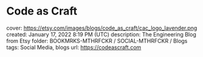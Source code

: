 # Code as Craft

cover: https://etsy.com/images/blogs/code_as_craft/cac_logo_lavender.png
created: January 17, 2022 8:19 PM (UTC)
description: The Engineering Blog from Etsy
folder: BOOKMRKS-MTHRFCKR / SOCIAL-MTHRFCKR / Blogs
tags: Social Media, blogs
url: https://codeascraft.com